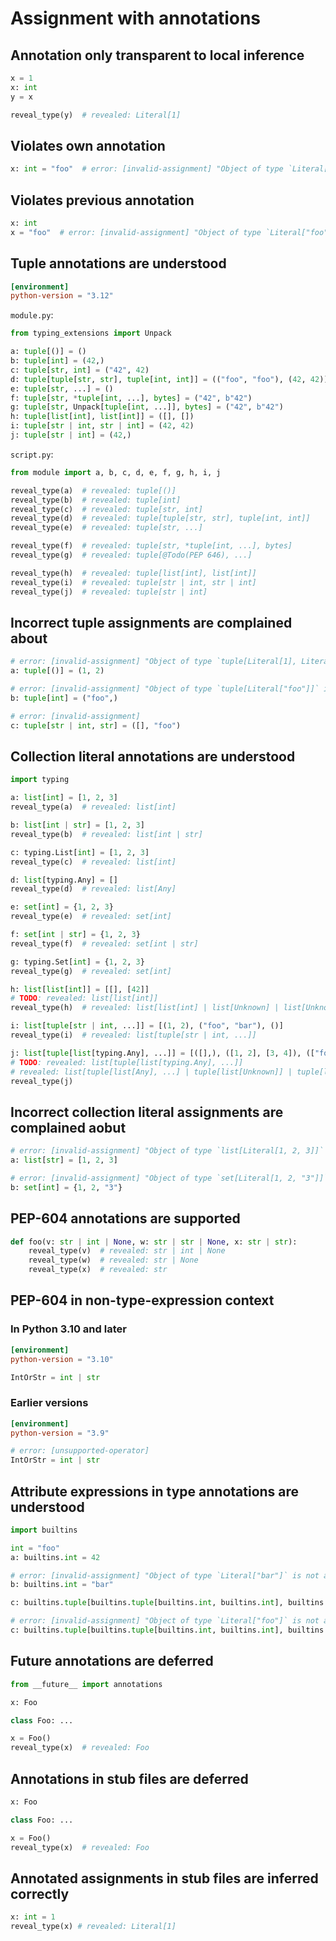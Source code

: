 # Assignment with annotations

## Annotation only transparent to local inference

```py
x = 1
x: int
y = x

reveal_type(y)  # revealed: Literal[1]
```

## Violates own annotation

```py
x: int = "foo"  # error: [invalid-assignment] "Object of type `Literal["foo"]` is not assignable to `int`"
```

## Violates previous annotation

```py
x: int
x = "foo"  # error: [invalid-assignment] "Object of type `Literal["foo"]` is not assignable to `int`"
```

## Tuple annotations are understood

```toml
[environment]
python-version = "3.12"
```

`module.py`:

```py
from typing_extensions import Unpack

a: tuple[()] = ()
b: tuple[int] = (42,)
c: tuple[str, int] = ("42", 42)
d: tuple[tuple[str, str], tuple[int, int]] = (("foo", "foo"), (42, 42))
e: tuple[str, ...] = ()
f: tuple[str, *tuple[int, ...], bytes] = ("42", b"42")
g: tuple[str, Unpack[tuple[int, ...]], bytes] = ("42", b"42")
h: tuple[list[int], list[int]] = ([], [])
i: tuple[str | int, str | int] = (42, 42)
j: tuple[str | int] = (42,)
```

`script.py`:

```py
from module import a, b, c, d, e, f, g, h, i, j

reveal_type(a)  # revealed: tuple[()]
reveal_type(b)  # revealed: tuple[int]
reveal_type(c)  # revealed: tuple[str, int]
reveal_type(d)  # revealed: tuple[tuple[str, str], tuple[int, int]]
reveal_type(e)  # revealed: tuple[str, ...]

reveal_type(f)  # revealed: tuple[str, *tuple[int, ...], bytes]
reveal_type(g)  # revealed: tuple[@Todo(PEP 646), ...]

reveal_type(h)  # revealed: tuple[list[int], list[int]]
reveal_type(i)  # revealed: tuple[str | int, str | int]
reveal_type(j)  # revealed: tuple[str | int]
```

## Incorrect tuple assignments are complained about

```py
# error: [invalid-assignment] "Object of type `tuple[Literal[1], Literal[2]]` is not assignable to `tuple[()]`"
a: tuple[()] = (1, 2)

# error: [invalid-assignment] "Object of type `tuple[Literal["foo"]]` is not assignable to `tuple[int]`"
b: tuple[int] = ("foo",)

# error: [invalid-assignment]
c: tuple[str | int, str] = ([], "foo")
```

## Collection literal annotations are understood

```py
import typing

a: list[int] = [1, 2, 3]
reveal_type(a)  # revealed: list[int]

b: list[int | str] = [1, 2, 3]
reveal_type(b)  # revealed: list[int | str]

c: typing.List[int] = [1, 2, 3]
reveal_type(c)  # revealed: list[int]

d: list[typing.Any] = []
reveal_type(d)  # revealed: list[Any]

e: set[int] = {1, 2, 3}
reveal_type(e)  # revealed: set[int]

f: set[int | str] = {1, 2, 3}
reveal_type(f)  # revealed: set[int | str]

g: typing.Set[int] = {1, 2, 3}
reveal_type(g)  # revealed: set[int]

h: list[list[int]] = [[], [42]]
# TODO: revealed: list[list[int]]
reveal_type(h)  # revealed: list[list[int] | list[Unknown] | list[Unknown | Literal[42]]]

i: list[tuple[str | int, ...]] = [(1, 2), ("foo", "bar"), ()]
reveal_type(i)  # revealed: list[tuple[str | int, ...]]

j: list[tuple[list[typing.Any], ...]] = [([],), ([1, 2], [3, 4]), (["foo"], ["bar"])]
# TODO: revealed: list[tuple[list[typing.Any], ...]]
# revealed: list[tuple[list[Any], ...] | tuple[list[Unknown]] | tuple[list[Unknown | Literal[1, 2]], list[Unknown | Literal[3, 4]]] | tuple[list[Unknown | Literal["foo"]], list[Unknown | Literal["bar"]]]]
reveal_type(j)
```

## Incorrect collection literal assignments are complained aobut

```py
# error: [invalid-assignment] "Object of type `list[Literal[1, 2, 3]]` is not assignable to `list[str]`"
a: list[str] = [1, 2, 3]

# error: [invalid-assignment] "Object of type `set[Literal[1, 2, "3"]]` is not assignable to `set[int]`"
b: set[int] = {1, 2, "3"}
```

## PEP-604 annotations are supported

```py
def foo(v: str | int | None, w: str | str | None, x: str | str):
    reveal_type(v)  # revealed: str | int | None
    reveal_type(w)  # revealed: str | None
    reveal_type(x)  # revealed: str
```

## PEP-604 in non-type-expression context

### In Python 3.10 and later

```toml
[environment]
python-version = "3.10"
```

```py
IntOrStr = int | str
```

### Earlier versions

<!-- snapshot-diagnostics -->

```toml
[environment]
python-version = "3.9"
```

```py
# error: [unsupported-operator]
IntOrStr = int | str
```

## Attribute expressions in type annotations are understood

```py
import builtins

int = "foo"
a: builtins.int = 42

# error: [invalid-assignment] "Object of type `Literal["bar"]` is not assignable to `int`"
b: builtins.int = "bar"

c: builtins.tuple[builtins.tuple[builtins.int, builtins.int], builtins.int] = ((42, 42), 42)

# error: [invalid-assignment] "Object of type `Literal["foo"]` is not assignable to `tuple[tuple[int, int], int]`"
c: builtins.tuple[builtins.tuple[builtins.int, builtins.int], builtins.int] = "foo"
```

## Future annotations are deferred

```py
from __future__ import annotations

x: Foo

class Foo: ...

x = Foo()
reveal_type(x)  # revealed: Foo
```

## Annotations in stub files are deferred

```pyi
x: Foo

class Foo: ...

x = Foo()
reveal_type(x)  # revealed: Foo
```

## Annotated assignments in stub files are inferred correctly

```pyi
x: int = 1
reveal_type(x) # revealed: Literal[1]
```
